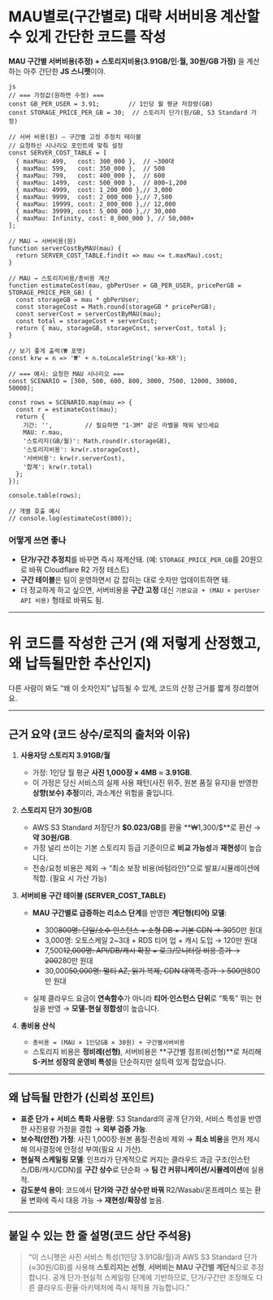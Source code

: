 # MAU별로(구간별로) 대략 서버비용 계산할 수 있게 간단한 코드를 작성
 **MAU 구간별 서버비용(추정) + 스토리지비용(3.91GB/인·월, 30원/GB 가정)** 을 계산하는 아주 간단한 **JS 스니펫**이야.

```
js
// === 가정값(원하면 수정) ===
const GB_PER_USER = 3.91;        // 1인당 월 평균 저장량(GB)
const STORAGE_PRICE_PER_GB = 30;  // 스토리지 단가(원/GB, S3 Standard 가정)

// 서버 비용(원) — 구간별 고정 추정치 테이블
// 요청하신 시나리오 포인트에 맞춰 설정
const SERVER_COST_TABLE = [
  { maxMau: 499,   cost: 300_000 },  // ~300대
  { maxMau: 599,   cost: 350_000 },  // 500
  { maxMau: 799,   cost: 400_000 },  // 600
  { maxMau: 1499,  cost: 500_000 },  // 800~1,200
  { maxMau: 4999,  cost: 1_200_000 },// 3,000
  { maxMau: 9999,  cost: 2_000_000 },// 7,500
  { maxMau: 19999, cost: 2_800_000 },// 12,000
  { maxMau: 39999, cost: 5_000_000 },// 30,000
  { maxMau: Infinity, cost: 8_000_000 }, // 50,000+
];

// MAU → 서버비용(원)
function serverCostByMAU(mau) {
  return SERVER_COST_TABLE.find(t => mau <= t.maxMau).cost;
}

// MAU → 스토리지비용/총비용 계산
function estimateCost(mau, gbPerUser = GB_PER_USER, pricePerGB = STORAGE_PRICE_PER_GB) {
  const storageGB = mau * gbPerUser;
  const storageCost = Math.round(storageGB * pricePerGB);
  const serverCost = serverCostByMAU(mau);
  const total = storageCost + serverCost;
  return { mau, storageGB, storageCost, serverCost, total };
}

// 보기 좋게 출력(₩ 포맷)
const krw = n => '₩' + n.toLocaleString('ko-KR');

// === 예시: 요청한 MAU 시나리오 ===
const SCENARIO = [300, 500, 600, 800, 3000, 7500, 12000, 30000, 50000];

const rows = SCENARIO.map(mau => {
  const r = estimateCost(mau);
  return {
    기간: '',         // 필요하면 "1-3M" 같은 라벨을 채워 넣으세요
    MAU: r.mau,
    '스토리지(GB/월)': Math.round(r.storageGB),
    '스토리지비용': krw(r.storageCost),
    '서버비용': krw(r.serverCost),
    '합계': krw(r.total)
  };
});

console.table(rows);

// 개별 호출 예시
// console.log(estimateCost(800)); 
```

### 어떻게 쓰면 좋나

* **단가/구간 추정치**를 바꾸면 즉시 재계산돼. (예: `STORAGE_PRICE_PER_GB`를 20원으로 바꿔 Cloudflare R2 가정 테스트)
* **구간 테이블**은 팀이 운영하면서 감 잡히는 대로 숫자만 업데이트하면 돼.
* 더 정교하게 하고 싶으면, 서버비용을 **구간 고정** 대신 `기본요금 + (MAU × perUser API 비용)` 형태로 바꿔도 됨.

---

# 위 코드를 작성한 근거 (왜 저렇게 산정했고, 왜 납득될만한 추산인지)

다른 사람이 봐도 “왜 이 숫자인지” 납득될 수 있게, 코드의 산정 근거를 짧게 정리했어요.

---

## 근거 요약 (코드 상수/로직의 출처와 이유)

1. **사용자당 스토리지 3.91GB/월**

   * 가정: 1인당 월 평균 **사진 1,000장 × 4MB** ≈ **3.91GB**.
   * 이 가정은 당신 서비스의 실제 사용 패턴(사진 위주, 원본 품질 유지)을 반영한 **상향(보수) 추정**이라, 과소계산 위험을 줄입니다.

2. **스토리지 단가 30원/GB**

   * AWS S3 Standard 저장단가 **\$0.023/GB**를 환율 \*\*₩1,300/$\*\*로 환산 → **약 30원/GB**.
   * 가장 널리 쓰이는 기본 스토리지 등급 기준이므로 **비교 가능성**과 **재현성**이 높습니다.
   * 전송/요청 비용은 제외 → “최소 보장 비용(바텀라인)”으로 발표/시뮬레이션에 적합. (필요 시 가산 가능)

3. **서버비용 구간 테이블 (SERVER\_COST\_TABLE)**

   * **MAU 구간별로 급증하는 리소스 단계**를 반영한 **계단형(티어) 모델**:

     * 300~~800명: 단일/소수 인스턴스 + 소형 DB + 기본 CDN → 30~~50만 원대
     * 3,000명: 오토스케일 2\~3대 + RDS 티어 업 + 캐시 도입 → 120만 원대
     * 7,500~~12,000명: API/DB/캐시 확장 + 로그/모니터링 비용 증가 → 200~~280만 원대
     * 30,000~~50,000명: 멀티 AZ, 읽기 복제, CDN 대역폭 증가 → 500만~~800만 원대
   * 실제 클라우드 요금이 **연속함수**가 아니라 **티어·인스턴스 단위**로 “툭툭” 뛰는 현실을 반영 → **모델-현실 정합성**이 높습니다.

4. **총비용 산식**

   * `총비용 = (MAU × 1인당GB × 30원) + 구간별서버비용`
   * 스토리지 비용은 **정비례(선형)**, 서버비용은 \*\*구간별 점프(비선형)\*\*로 처리해 **S-커브 성장의 운영비 특성**을 단순하지만 설득력 있게 잡았습니다.

---

## 왜 납득될 만한가 (신뢰성 포인트)

* **표준 단가 + 서비스 특화 사용량**: S3 Standard의 공개 단가와, 서비스 특성을 반영한 사진용량 가정을 결합 → **외부 검증 가능**.
* **보수적(안전) 가정**: 사진 1,000장·원본 품질·전송비 제외 → **최소 비용**을 먼저 제시해 의사결정에 안정성 부여(필요 시 가산).
* **현실적 스케일링 모델**: 인프라가 단계적으로 커지는 클라우드 과금 구조(인스턴스/DB/캐시/CDN)를 **구간 상수**로 단순화 → **팀 간 커뮤니케이션/시뮬레이션**에 실용적.
* **감도분석 용이**: 코드에서 **단가와 구간 상수만 바꿔** R2/Wasabi/온프레미스 또는 환율 변화에 즉시 대응 가능 → **재현성/확장성** 높음.

---

## 붙일 수 있는 한 줄 설명(코드 상단 주석용)

> “이 스니펫은 사진 서비스 특성(1인당 3.91GB/월)과 AWS S3 Standard 단가(≈30원/GB)를 사용해 **스토리지는 선형**, **서버비는 MAU 구간별 계단식**으로 추정합니다. 공개 단가·현실적 스케일링 단계에 기반하므로, 단가/구간만 조정해도 다른 클라우드·환율·아키텍처에 즉시 재적용 가능합니다.”
